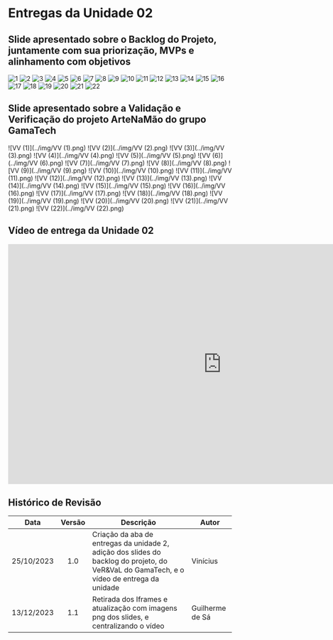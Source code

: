 # Entregas da Unidade 02

## Slide apresentado sobre o Backlog do Projeto, juntamente com sua priorização, MVPs e alinhamento com objetivos

![1](../img/1.png)
![2](../img/2.png)
![3](../img/3.png)
![4](../img/4.png)
![5](../img/5.png)
![6](../img/6.png)
![7](../img/7.png)
![8](../img/8.png)
![9](../img/9.png)
![10](../img/10.png)
![11](../img/11.png)
![12](../img/12.png)
![13](../img/13.png)
![14](../img/14.png)
![15](../img/15.png)
![16](../img/16.png)
![17](../img/17.png)
![18](../img/18.png)
![19](../img/19.png)
![20](../img/20.png)
![21](../img/21.png)
![22](../img/22.png)



## Slide apresentado sobre a Validação e Verificação do projeto ArteNaMão do grupo GamaTech

![VV (1)](../img/VV (1).png)
![VV (2)](../img/VV (2).png)
![VV (3)](../img/VV (3).png)
![VV (4)](../img/VV (4).png)
![VV (5)](../img/VV (5).png)
![VV (6)](../img/VV (6).png)
![VV (7)](../img/VV (7).png)
![VV (8)](../img/VV (8).png)
![VV (9)](../img/VV (9).png)
![VV (10)](../img/VV (10).png)
![VV (11)](../img/VV (11).png)
![VV (12)](../img/VV (12).png)
![VV (13)](../img/VV (13).png)
![VV (14)](../img/VV (14).png)
![VV (15)](../img/VV (15).png)
![VV (16)](../img/VV (16).png)
![VV (17)](../img/VV (17).png)
![VV (18)](../img/VV (18).png)
![VV (19)](../img/VV (19).png)
![VV (20)](../img/VV (20).png)
![VV (21)](../img/VV (21).png)
![VV (22)](../img/VV (22).png)



## Vídeo de entrega da Unidade 02

<p align="center">
<iframe width="960" height="540" src="https://www.youtube.com/embed/cYT3A0UYG4w" title="Entrega Unidade 2 - Pentágono Cabeludo" frameborder="0" allow="accelerometer; autoplay; clipboard-write; encrypted-media; gyroscope; picture-in-picture; web-share" allowfullscreen></iframe>
</p>

## Histórico de Revisão

| Data       | Versão |                                                      Descrição                                                            |    Autor     |
| :--------: | :----: | ----------------------------------------------------------------------------------------------------------------------------- | ------------ |
| 25/10/2023 | 1.0    | Criação da aba de entregas da unidade 2, adição dos slides do backlog do projeto, do VeR&VaL do GamaTech, e o vídeo de entrega da unidade | Vinícius    |
| 13/12/2023 | 1.1   | Retirada dos Iframes e atualização com imagens png dos slides, e centralizando o vídeo  | Guilherme de Sá        |
